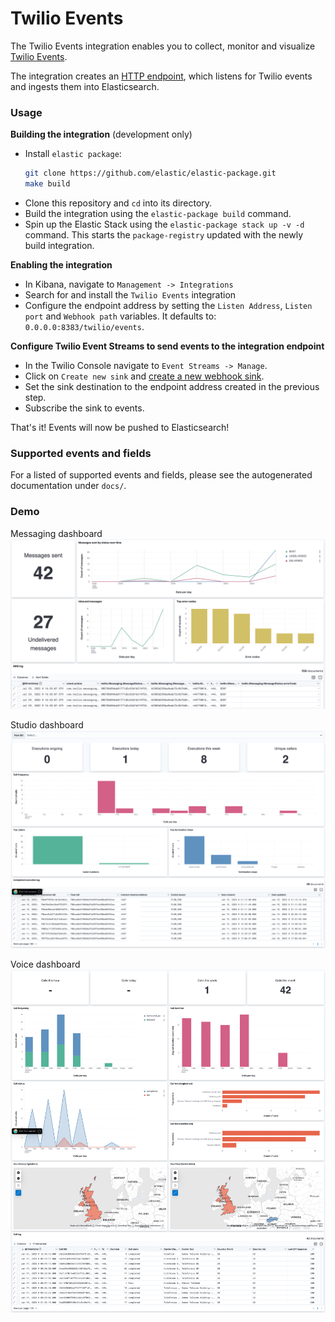 # Twilio Events

The Twilio Events integration enables you to collect, monitor and visualize [Twilio Events](https://www.twilio.com/docs/events/event-types). 

The integration creates an [HTTP endpoint](https://www.elastic.co/guide/en/beats/filebeat/current/filebeat-input-http_endpoint.html), which listens for Twilio events and ingests them into Elasticsearch.

### Usage

**Building the integration** (development only)
- Install `elastic package`: 
    ```bash
    git clone https://github.com/elastic/elastic-package.git
    make build
    ```
- Clone this repository and `cd` into its directory.
- Build the integration using the `elastic-package build` command.
- Spin up the Elastic Stack using the `elastic-package stack up -v -d` command. This starts the `package-registry` updated with the newly build integration.

**Enabling the integration**
- In Kibana, navigate to `Management -> Integrations`
- Search for and install the `Twilio Events` integration
- Configure the endpoint address by setting the `Listen Address`, `Listen port` and `Webhook path` variables. It defaults to: `0.0.0.0:8383/twilio/events`.

**Configure Twilio Event Streams to send events to the integration endpoint**
- In the Twilio Console navigate to `Event Streams -> Manage`.
- Click on `Create new sink` and [create a new webhook sink](https://www.twilio.com/docs/events/webhook-quickstart). 
- Set the sink destination to the endpoint address created in the previous step.
- Subscribe the sink to events.

That's it! Events will now be pushed to Elasticsearch!


### Supported events and fields

For a listed of supported events and fields, please see the autogenerated documentation under `docs/`.


### Demo
<p float="left">
  Messaging dashboard
  <img src="img/screenshot.png" width="750" />

  Studio dashboard
  <img src="img/screenshot2.png" width="750" />

  Voice dashboard
  <img src="img/screenshot3.png" width="750" />
</p>